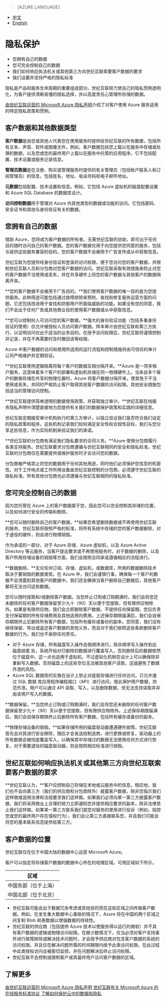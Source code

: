 <properties
	pageTitle="隐私保护 - Microsoft Azure"
    description=""
    services=""
    documentationCenter=""
    authors=""
    manager=""
    editor=""
    tags=""/>

> [AZURE.LANGUAGE]
- [中文](/support/trust-center/privacy/)
- [English](/support/trust-center/privacy-en/)

# 隐私保护
 
* 您拥有自己的数据
* 您可完全控制自己的数据
* 我们如何响应执法机关或其他第三方向世纪互联索要客户数据的要求
* 我们设置并坚持严格的隐私标准
 
 <tags ms.service="trust-center" ms.date="12/2015" wacn.date="12/2015" wacn.lang="cn"/>
 
隐私是产品和服务生命周期的重要组成部分。世纪互联努力使自己的隐私惯例透明化，为客户提供清晰易懂的隐私选择，并以高度责任心管理所存储的数据。

[由世纪互联运营的 Microsoft Azure 隐私声明](/support/legal/privacy-statement/)介绍了对客户使用 Azure 服务适用的特定隐私政策和惯例。

## 客户数据和其他数据类型

**客户数据**是由您或其他人代表您在使用服务时提供给世纪互联的所有数据，包括所有文本、声音、软件或图像文件。例如，客户数据包括您上载以在服务中存储或处理的数据，以及您或您的最终用户上载以在服务中托管的应用程序。它不包括配置、技术设置或服务记录信息。

**管理员数据**是在注册、购买或管理服务时提供的有关管理员（包括帐户联系人和订阅管理员）的信息，包括姓名、地址、电话号码和电子邮件地址。

**元数据**包括配置、技术设置和信息。例如，它包括 Azure 虚拟机的磁盘配置设置和 Azure SQL Database 的数据库设计。

**访问控制数据**用于管理对 Azure 内其他类型的数据或功能的访问。它包括密码、安全证书和其他与身份验证有关的数据。

## 您拥有自己的数据

借助 Azure，您将成为客户数据的所有者。无需世纪互联的协助，即可出于任何目的随时访问自己的客户数据。您的客户数据仅用于向您提供您同意的服务，包括与提供这些服务兼容的目的。您的客户数据不会被用于广告宣传或从中获取信息。

世纪互联为您提供经身份验证和登录的访问权限，便于您访问您的客户数据，并限制世纪互联人员和分包商对您客户数据的访问。世纪互联采取有效措施来防止对您的客户数据不当使用或丢失，并在共享硬件上将您的客户数据与其他客户的数据隔离开来。

**您的客户数据不会被用于广告目的。**我们使用客户数据的唯一目的是为您提供服务。此种用途可能包括通过故障排除来预防、查找和修复服务运营方面的问题。它还包括改进用于查找和防御用户所面临威胁的功能。如果没有您的同意，我们不会出于任何广告或其他商业目的使用客户数据或从中获取信息。

**您可以控制何人可访问您的客户数据。**强大的身份验证功能（包括多重身份验证的使用）仅允许被授权人员访问客户数据。样本审计由世纪互联和第三方执行，以证明访问仅出于适当的业务目的。在授予访问权限后，世纪互联将谨慎控制并记录，并在不再需要时及时撤回该等权限。

Azure 中客户数据的访问和使用所适用的运行流程和控制措施将由可信任的审计公司严格维护并定期验证。

**世纪互联使用逻辑隔离将每个客户的数据互相分隔开来。**Azure 是一项多租户服务，这意味着多个客户的部署和虚拟机存储在同一物理硬件上。当来自多个客户的数据存储在共享的物理位置时，Azure 将客户数据分隔开来，使其免于不当使用或丢失，并同时严格防止客户取得其他客户数据的访问权限。其他安全措施包括适当的管理访问控制。

**世纪互联提供简单透明的数据使用政策，并获取独立审计。**世纪互联在线服务隐私声明中清楚直接地为您提供有关我们的数据保护政策和实践的详细信息。

世纪互联定期接受审计机构执行的第三方审计，以独立验证我们是否符合我们设定的隐私政策和程序。这些机构记录我们如何满足安全性和合规性目标，我们与您分享这些信息，作为实际机制来验证我们的承诺。

**世纪互联的分包商有满足我们隐私要求的合同义务。**Azure 使用分包商履行各类支持服务。世纪互联要求分包商遵循与世纪互联相同的安全和隐私标准。世纪互联的分包商仅在需要提供或维护服务时才会访问您的数据。

分包商被严格禁止将您的数据用于任何其他用途，同时他们必须保护您信息的机密性。对于工作地点或工作所用设备由世纪互联控制的分包商，必须遵守世纪互联的隐私标准。所有其他分包商也必须遵循与世纪互联相同的隐私标准。

## 您可完全控制自己的数据

因为您托管在 Azure 上的客户数据属于您，因此您可以完全控制其存储的位置，以及如何进行安全的传输和删除。

**您可以随时删除自己的客户数据。**如果您希望删除数据或不再使用世纪互联的服务，世纪互联将按照严格的标准，将所有系统中存储的您的客户数据删除，对于退役的硬件，则会进行物理销毁。

作为承诺的一部分，对于 Azure 存储、Azure 虚拟机，以及 Azure Active Directory 等云服务，当客户提出要求或不再使用服务时，对于数据的删除，以及客户所用存储设备的销毁等方面，我们会按照合同承诺遵循相应的流程进行。

**数据删除。**无论任何订阅、存储、虚拟机，或数据库，所用的数据删除技术取决于要销毁的数据类型。在 Azure 中，我们会谨慎行事，确保每一个客户的数据不会泄露到其他客户的数据中。我们还会确保当客户删除自己数据后，其他客户都将无法访问这些数据。

您可以随时提取和/或删除客户数据。当您终止订购或订购期满时，我们会将您还未删除的任何客户数据保留至少九十（90）天以便于您提取，但有限供应物除外。如果是有限供应物，我们会立即删除客户数据，不提供任何保留期。您应负责支付保留期的所有存储费用及其他适用的费用。上述保存期限届满后，我们会自保存期限终止后删除所有客户数据，包括所有缓存或备份的副本。您同意，我们没有继续保留、导出或返还客户数据的其他义务，而且对于我们依照这些条款删除客户数据的行为，我们也不承担任何责任。

* 对于 Azure 存储，所有磁盘写入操作会按顺序进行。除非顺序写入操作到达磁盘结尾 处，系统开始对已删除的数据进行覆盖写入，否则删除后的数据依然位于磁盘中。这一点也适用于虚拟机，不过虚拟化机制在设计上可以确保除非重新写入数据，否则磁盘上的这些空位无法被其他客户读取，这就避免了数据外泄的风险。
* Azure SQL 数据库的实施在设计上禁止对底层存储进行任何访问，只允许通过 SQL 数据 库应用程序编程接口（API）进行访问，借此保护用户数据，防范外泄。用户可以通过 API 读取、写入，以及删除数据，但无法支持读取并非由该用户写入的数据。

**数据保留。**当您终止订购或订购期满时，我们会将您还未删除的任何客户数据保留至少九十（90）天以便于您提取，但有限供应物除外。上述保存期限届满后，我们会自保存期限终止后删除所有客户数据，包括所有缓存或备份的副本。

**物理存储设备的销毁。**如果存储所用的磁盘驱动器遭遇硬件故障，世纪互联首先会对其进行安全擦除，随后才会发送给制造商，进行更换或修复。驱动器上的所有数据会被彻底覆盖写入，以确保其中存储过的数据无法使用任何方式进行恢复。对于需要退役的磁盘驱动器，则会按照相应标准进行销毁。

## 世纪互联如何响应执法机关或其他第三方向世纪互联索要客户数据的要求

**世纪互联认为，**客户应控制自己存储在本地或云服务中的信息。相应地，我们也不会向第三方（我们的供应商和分包商除外）披露客户数据，除非您指示我们这样做或适用法律和法规要求我们这样做。如果我们必须向某一第三方披露客户数据，我们将采用商业上合理的努力立即通知您并提供相应要求的副本，除非法律禁止我们这样做。如果某一第三方联系我们就您对服务的使用进行投诉（例如，指控您或您的最终用户存在侵权行为），我们会让第三方直接联系您，并且我们可能会将您的基本联系信息提供给第三方。

## 客户数据的位置

世纪互联仅在位于中国大陆的数据中心运营 Microsoft Azure。

客户可以指定将存储客户数据的数据中心所在的地理区域。可用区域如下所示。

|区域|
|---|
|中国东部（位于上海）|
|中国北部（位于北京）|

* 世纪互联可能会出于数据冗余考虑或其他目的而在这些区域之间传输客户数据。例如，在发生重大数据中心事故的情况下，Azure 将在中国的两个区域之间复制 Blob 和表数据以增强数据的持续性。
* 世纪互联的供应商（包括提供 Azure 技术以使服务得以运行的微软）并不具有客户数据的逻辑或物理访问权限。在极少数情况下，仅当必须对客户支持事件进行故障排除或解决技术问题时，才会授予供应商对包含客户数据的系统的访问权限。并且仅在解决问题所需的时间期限内授予此类访问权限。在此过程中此类授权访问会被密切监控，并在问题解决后终止访问权限。
* 世纪互联不会控制或限制客户或其最终用户访问客户数据的区域。

## 了解更多

[由世纪互联运营的 Microsoft Azure 隐私声明](/support/legal/privacy-statement/)
[世纪互联有关 Microsoft Azure 的在线服务标准协议](/support/legal/subscription-agreement/)
[了解如何保护云中的数据和隐私](https://wacnstorage.blob.core.chinacloudapi.cn/marketing-resource/documents/Protecting_Data_and_Privacy_in_the_Cloud_CN_final20160125.pdf)
